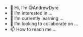 - 👋 Hi, I’m @AndrewDyre
- 👀 I’m interested in ...
- 🌱 I’m currently learning ...
- 💞️ I’m looking to collaborate on ...
- 📫 How to reach me ...

<!---
AndrewDyre/AndrewDyre is a ✨ special ✨ repository because its `README.md` (this file) appears on your GitHub profile.
You can click the Preview link to take a look at your changes.
--->
